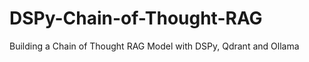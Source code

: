 # DSPy-Chain-of-Thought-RAG
Building a Chain of Thought RAG Model with DSPy, Qdrant and Ollama


![]()
